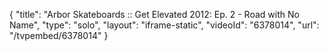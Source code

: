 {
    "title": "Arbor Skateboards :: Get Elevated 2012: Ep. 2 - Road with No Name",
    "type": "solo",
    "layout": "iframe-static",
    "videoId": "6378014",
    "url": "\/tvpembed\/6378014"
}